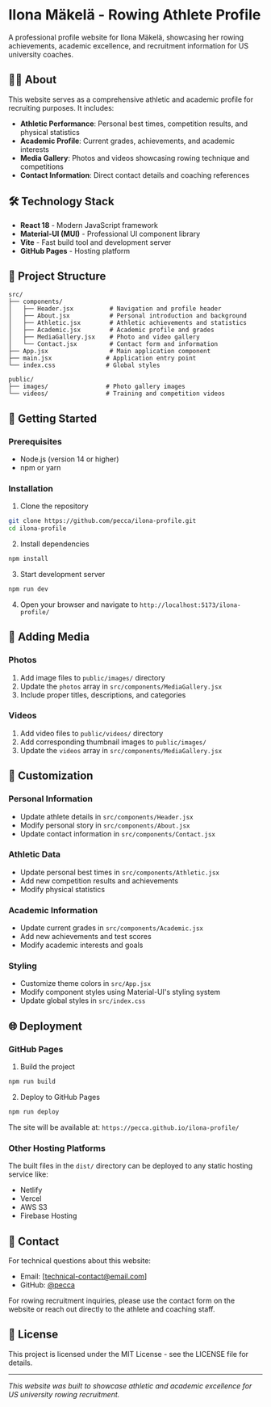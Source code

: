 # Ilona Mäkelä - Rowing Athlete Profile

A professional profile website for Ilona Mäkelä, showcasing her rowing achievements, academic excellence, and recruitment information for US university coaches.

## 🚣‍♀️ About

This website serves as a comprehensive athletic and academic profile for recruiting purposes. It includes:

- **Athletic Performance**: Personal best times, competition results, and physical statistics
- **Academic Profile**: Current grades, achievements, and academic interests
- **Media Gallery**: Photos and videos showcasing rowing technique and competitions
- **Contact Information**: Direct contact details and coaching references

## 🛠 Technology Stack

- **React 18** - Modern JavaScript framework
- **Material-UI (MUI)** - Professional UI component library
- **Vite** - Fast build tool and development server
- **GitHub Pages** - Hosting platform

## 📁 Project Structure

```
src/
├── components/
│   ├── Header.jsx          # Navigation and profile header
│   ├── About.jsx           # Personal introduction and background
│   ├── Athletic.jsx        # Athletic achievements and statistics
│   ├── Academic.jsx        # Academic profile and grades
│   ├── MediaGallery.jsx    # Photo and video gallery
│   └── Contact.jsx         # Contact form and information
├── App.jsx                 # Main application component
├── main.jsx               # Application entry point
└── index.css              # Global styles

public/
├── images/                # Photo gallery images
└── videos/                # Training and competition videos
```

## 🚀 Getting Started

### Prerequisites

- Node.js (version 14 or higher)
- npm or yarn

### Installation

1. Clone the repository

```bash
git clone https://github.com/pecca/ilona-profile.git
cd ilona-profile
```

2. Install dependencies

```bash
npm install
```

3. Start development server

```bash
npm run dev
```

4. Open your browser and navigate to `http://localhost:5173/ilona-profile/`

## 📸 Adding Media

### Photos

1. Add image files to `public/images/` directory
2. Update the `photos` array in `src/components/MediaGallery.jsx`
3. Include proper titles, descriptions, and categories

### Videos

1. Add video files to `public/videos/` directory
2. Add corresponding thumbnail images to `public/images/`
3. Update the `videos` array in `src/components/MediaGallery.jsx`

## 🎯 Customization

### Personal Information

- Update athlete details in `src/components/Header.jsx`
- Modify personal story in `src/components/About.jsx`
- Update contact information in `src/components/Contact.jsx`

### Athletic Data

- Update personal best times in `src/components/Athletic.jsx`
- Add new competition results and achievements
- Modify physical statistics

### Academic Information

- Update current grades in `src/components/Academic.jsx`
- Add new achievements and test scores
- Modify academic interests and goals

### Styling

- Customize theme colors in `src/App.jsx`
- Modify component styles using Material-UI's styling system
- Update global styles in `src/index.css`

## 🌐 Deployment

### GitHub Pages

1. Build the project

```bash
npm run build
```

2. Deploy to GitHub Pages

```bash
npm run deploy
```

The site will be available at: `https://pecca.github.io/ilona-profile/`

### Other Hosting Platforms

The built files in the `dist/` directory can be deployed to any static hosting service like:

- Netlify
- Vercel
- AWS S3
- Firebase Hosting

## 📧 Contact

For technical questions about this website:

- Email: [technical-contact@email.com]
- GitHub: [@pecca](https://github.com/pecca)

For rowing recruitment inquiries, please use the contact form on the website or reach out directly to the athlete and coaching staff.

## 📄 License

This project is licensed under the MIT License - see the LICENSE file for details.

---

_This website was built to showcase athletic and academic excellence for US university rowing recruitment._
